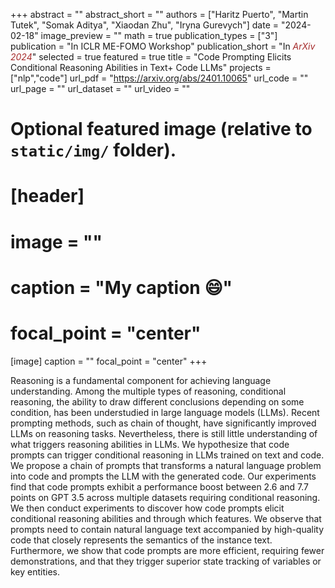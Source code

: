+++
abstract = ""
abstract_short = ""
authors = ["Haritz Puerto", "Martin Tutek", "Somak Aditya", "Xiaodan Zhu", "Iryna Gurevych"]
date = "2024-02-18"
image_preview = ""
math = true
publication_types = ["3"]
publication = "In ICLR ME-FOMO Workshop"
publication_short = "In <span style='color:brown;'>*ArXiv 2024*</span>"
selected = true
featured = true
title = "Code Prompting Elicits Conditional Reasoning Abilities in Text+ Code LLMs"
projects = ["nlp","code"]
url_pdf = "https://arxiv.org/abs/2401.10065"
url_code = ""
url_page = ""
url_dataset = ""
url_video = ""


# Optional featured image (relative to `static/img/` folder).
# [header]
# image = ""
# caption = "My caption :smile:"
# focal_point = "center"

[image]
caption = ""
focal_point = "center"
+++

Reasoning is a fundamental component for achieving language understanding. Among the multiple types of reasoning, conditional reasoning, the ability to draw different conclusions depending on some condition, has been understudied in large language models (LLMs). Recent prompting methods, such as chain of thought, have significantly improved LLMs on reasoning tasks. Nevertheless, there is still little understanding of what triggers reasoning abilities in LLMs. We hypothesize that code prompts can trigger conditional reasoning in LLMs trained on text and code. We propose a chain of prompts that transforms a natural language problem into code and prompts the LLM with the generated code. Our experiments find that code prompts exhibit a performance boost between 2.6 and 7.7 points on GPT 3.5 across multiple datasets requiring conditional reasoning. We then conduct experiments to discover how code prompts elicit conditional reasoning abilities and through which features. We observe that prompts need to contain natural language text accompanied by high-quality code that closely represents the semantics of the instance text. Furthermore, we show that code prompts are more efficient, requiring fewer demonstrations, and that they trigger superior state tracking of variables or key entities.